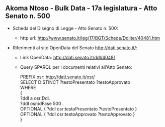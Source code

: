 ## Akoma Ntoso - Bulk Data - 17a legislatura - Atto Senato n. 500 ##

* Scheda del Disegno di Legge - Atto Senato n. 500:
	* http url: http://www.senato.it/leg/17/BGT/Schede/Ddliter/40481.htm

* Riferimenti al sito OpenData del Senato http://dati.senato.it/:
	* Link OpenData: http://dati.senato.it/ddl/40481
	* Query SPARQL per i documenti relativi all'Atto Senato:

        PREFIX osr: <http://dati.senato.it/osr/>  
		SELECT DISTINCT ?testoPresentato ?testoApprovato  
		WHERE  
		{  
		    ?ddl a osr:Ddl.  
		    ?ddl osr:idFase 500 .  
		    OPTIONAL { ?ddl osr:testoPresentato ?testoPresentato }  
		    OPTIONAL { ?ddl osr:testoApprovato ?testoApprovato }  
		}
		
